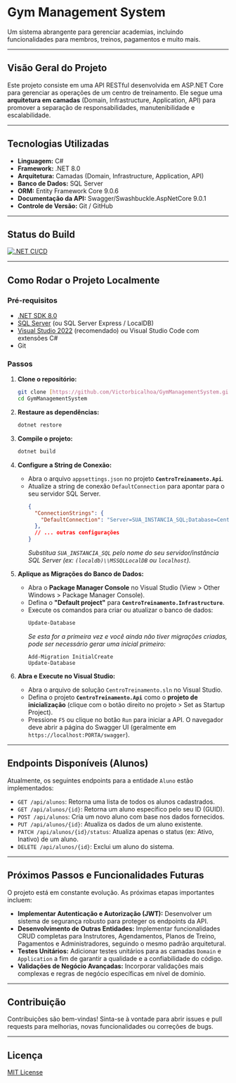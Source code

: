 # Gym Management System

Um sistema abrangente para gerenciar academias, incluindo funcionalidades para membros, treinos, pagamentos e muito mais.

---

## Visão Geral do Projeto

Este projeto consiste em uma API RESTful desenvolvida em ASP.NET Core para gerenciar as operações de um centro de treinamento. Ele segue uma **arquitetura em camadas** (Domain, Infrastructure, Application, API) para promover a separação de responsabilidades, manutenibilidade e escalabilidade.

---

## Tecnologias Utilizadas

* **Linguagem:** C#
* **Framework:** .NET 8.0
* **Arquitetura:** Camadas (Domain, Infrastructure, Application, API)
* **Banco de Dados:** SQL Server
* **ORM:** Entity Framework Core 9.0.6
* **Documentação da API:** Swagger/Swashbuckle.AspNetCore 9.0.1
* **Controle de Versão:** Git / GitHub

---

## Status do Build

[![.NET CI/CD](https://github.com/Victorbicalhoa/GymManagementSystem/actions/workflows/dotnet.yml/badge.svg)](https://github.com/Victorbicalhoa/GymManagementSystem/actions/workflows/dotnet.yml)

---

## Como Rodar o Projeto Localmente

### Pré-requisitos

* [.NET SDK 8.0](https://dotnet.microsoft.com/download/dotnet/8.0)
* [SQL Server](https://www.microsoft.com/en-us/sql-server/sql-server-downloads) (ou SQL Server Express / LocalDB)
* [Visual Studio 2022](https://visualstudio.microsoft.com/vs/) (recomendado) ou Visual Studio Code com extensões C#
* Git

### Passos

1.  **Clone o repositório:**
    ```bash
    git clone [https://github.com/Victorbicalhoa/GymManagementSystem.git](https://github.com/Victorbicalhoa/GymManagementSystem.git)
    cd GymManagementSystem
    ```

2.  **Restaure as dependências:**
    ```bash
    dotnet restore
    ```

3.  **Compile o projeto:**
    ```bash
    dotnet build
    ```

4.  **Configure a String de Conexão:**
    * Abra o arquivo `appsettings.json` no projeto **`CentroTreinamento.Api`**.
    * Atualize a string de conexão `DefaultConnection` para apontar para o seu servidor SQL Server.
        ```json
        {
          "ConnectionStrings": {
            "DefaultConnection": "Server=SUA_INSTANCIA_SQL;Database=CentroTreinamentoDb;Trusted_Connection=True;MultipleActiveResultSets=true;TrustServerCertificate=True"
          },
          // ... outras configurações
        }
        ```
        *Substitua `SUA_INSTANCIA_SQL` pelo nome do seu servidor/instância SQL Server (ex: `(localdb)\\MSSQLLocalDB` ou `localhost`).*

5.  **Aplique as Migrações do Banco de Dados:**
    * Abra o **Package Manager Console** no Visual Studio (View > Other Windows > Package Manager Console).
    * Defina o **"Default project"** para **`CentroTreinamento.Infrastructure`**.
    * Execute os comandos para criar ou atualizar o banco de dados:
        ```powershell
        Update-Database
        ```
        *Se esta for a primeira vez e você ainda não tiver migrações criadas, pode ser necessário gerar uma inicial primeiro:*
        ```powersershell
        Add-Migration InitialCreate
        Update-Database
        ```

6.  **Abra e Execute no Visual Studio:**
    * Abra o arquivo de solução `CentroTreinamento.sln` no Visual Studio.
    * Defina o projeto **`CentroTreinamento.Api`** como o **projeto de inicialização** (clique com o botão direito no projeto > Set as Startup Project).
    * Pressione `F5` ou clique no botão `Run` para iniciar a API. O navegador deve abrir a página do Swagger UI (geralmente em `https://localhost:PORTA/swagger`).

---

## Endpoints Disponíveis (Alunos)

Atualmente, os seguintes endpoints para a entidade `Aluno` estão implementados:

* `GET /api/alunos`: Retorna uma lista de todos os alunos cadastrados.
* `GET /api/alunos/{id}`: Retorna um aluno específico pelo seu ID (GUID).
* `POST /api/alunos`: Cria um novo aluno com base nos dados fornecidos.
* `PUT /api/alunos/{id}`: Atualiza os dados de um aluno existente.
* `PATCH /api/alunos/{id}/status`: Atualiza apenas o status (ex: Ativo, Inativo) de um aluno.
* `DELETE /api/alunos/{id}`: Exclui um aluno do sistema.

---

## Próximos Passos e Funcionalidades Futuras

O projeto está em constante evolução. As próximas etapas importantes incluem:

* **Implementar Autenticação e Autorização (JWT):** Desenvolver um sistema de segurança robusto para proteger os endpoints da API.
* **Desenvolvimento de Outras Entidades:** Implementar funcionalidades CRUD completas para Instrutores, Agendamentos, Planos de Treino, Pagamentos e Administradores, seguindo o mesmo padrão arquitetural.
* **Testes Unitários:** Adicionar testes unitários para as camadas `Domain` e `Application` a fim de garantir a qualidade e a confiabilidade do código.
* **Validações de Negócio Avançadas:** Incorporar validações mais complexas e regras de negócio específicas em nível de domínio.

---

## Contribuição

Contribuições são bem-vindas! Sinta-se à vontade para abrir issues e pull requests para melhorias, novas funcionalidades ou correções de bugs.

---

## Licença

[MIT License](https://opensource.org/licenses/MIT)
